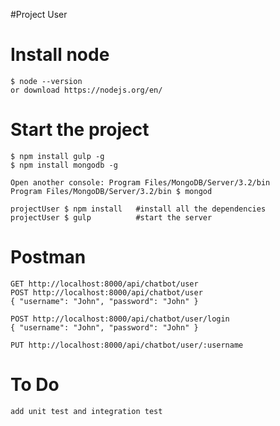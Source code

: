 #Project User

# Install node
		
	$ node --version
	or download https://nodejs.org/en/

# Start the project
		
	$ npm install gulp -g
	$ npm install mongodb -g
	
	Open another console: Program Files/MongoDB/Server/3.2/bin 
	Program Files/MongoDB/Server/3.2/bin $ mongod
	
	projectUser $ npm install   #install all the dependencies
	projectUser $ gulp          #start the server
	
# Postman
	
	GET http://localhost:8000/api/chatbot/user
	POST http://localhost:8000/api/chatbot/user
	{ "username": "John", "password": "John" }
	
	POST http://localhost:8000/api/chatbot/user/login
	{ "username": "John", "password": "John" }
	
	PUT http://localhost:8000/api/chatbot/user/:username
	

# To Do

	add unit test and integration test
		
